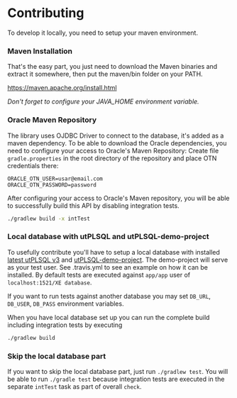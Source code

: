 # Contributing
To develop it locally, you need to setup your maven environment.

### Maven Installation
That's the easy part, you just need to download the Maven binaries and extract it somewhere, then put the maven/bin folder on your PATH.

https://maven.apache.org/install.html

*Don't forget to configure your JAVA_HOME environment variable.*

### Oracle Maven Repository
The library uses OJDBC Driver to connect to the database, it's added as a maven dependency. To be able to download the Oracle dependencies, you need to configure your access to Oracle's Maven Repository:
Create file `gradle.properties` in the root directory of the repository and place OTN credentials there:
```properties
ORACLE_OTN_USER=usar@email.com
ORACLE_OTN_PASSWORD=password
```

After configuring your access to Oracle's Maven repository, you will be able to successfully build this API by disabling integration tests.

```bash
./gradlew build -x intTest
```

### Local database with utPLSQL and utPLSQL-demo-project

To usefully contribute you'll have to setup a local database with installed [latest utPLSQL v3](https://github.com/utPLSQL/utPLSQL) and [utPLSQL-demo-project](https://github.com/utPLSQL/utPLSQL-demo-project). 
The demo-project will serve as your test user. See .travis.yml to see an example on how it can be installed. 
By default tests are executed against `app/app` user of `localhost:1521/XE database`. 

If you want to run tests against another database you may set `DB_URL`, `DB_USER`, `DB_PASS` environment variables.

When you have local database set up you can run the complete build including integration tests by executing 
```bash
./gradlew build
```

### Skip the local database part

If you want to skip the local database part, just run ``./gradlew test``. 
You will be able to run ``./gradle test`` because integration tests are executed in the separate ``intTest`` task as part of overall ``check``.
